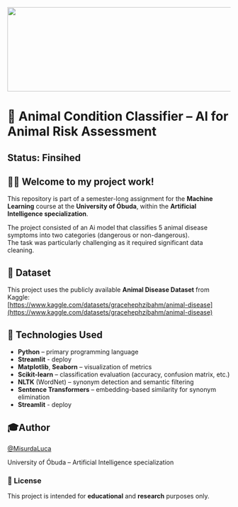 <p align="left">
  <img src="https://aml.nik.uni-obuda.hu/themes/aml/assets/images/oe_nik_modern.png" width="1800" height="190" />
</p>

# 🐾 Animal Condition Classifier – AI for Animal Risk Assessment

## Status: Finsihed

## 👋🏼 Welcome to my project work!

This repository is part of a semester-long assignment for the **Machine Learning** course at the **University of Óbuda**, within the **Artificial Intelligence specialization**.

The project consisted of an Ai model that classifies 5 animal disease symptoms into two categories (dangerous or non-dangerous).<br>The task was particularly challenging as it required significant data cleaning.

## 📂 Dataset

This project uses the publicly available **Animal Disease Dataset** from Kaggle:  
[https://www.kaggle.com/datasets/gracehephzibahm/animal-disease](https://www.kaggle.com/datasets/gracehephzibahm/animal-disease)

## 🧰 Technologies Used

- **Python** – primary programming language  
- **Streamlit** - deploy
- **Matplotlib**, **Seaborn** – visualization of metrics  
- **Scikit-learn** – classification evaluation (accuracy, confusion matrix, etc.)
- **NLTK** (WordNet) – synonym detection and semantic filtering
- **Sentence Transformers** – embedding-based similarity for synonym elimination
- **Streamlit** - deploy

## 🎓Author

[@MisurdaLuca](https://github.com/MisurdaLuca)

University of Óbuda – Artificial Intelligence specialization

### 📃 License
This project is intended for **educational** and **research** purposes only.

